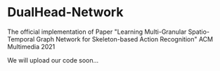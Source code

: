 # DualHead-Network
The official implementation of Paper "Learning Multi-Granular Spatio-Temporal Graph Network for Skeleton-based Action Recognition" ACM Multimedia 2021

We will upload our code soon...
